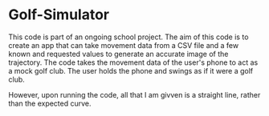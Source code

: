 # Golf-Simulator
This code is part of an ongoing school project. The aim of this code is to create an app that can take movement data from a CSV file and a few known and requested values to generate an accurate image of the trajectory.
The code takes the movement data of the user's phone to act as a mock golf club. The user holds the phone and swings as if it were a golf club.

However, upon running the code, all that I am givven is a straight line, rather than the expected curve.
